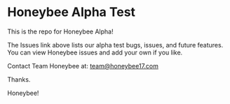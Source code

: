 # Honeybee Alpha Test
This is the repo for Honeybee Alpha!

The Issues link above lists our alpha test bugs, issues, and future features.
You can view Honeybee issues and add your own if you like.

Contact Team Honeybee at: <team@honeybee17.com>

Thanks.

Honeybee!
